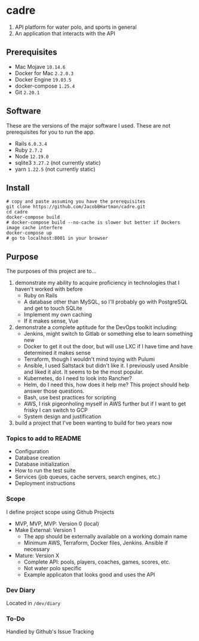 # cadre
1. API platform for water polo, and sports in general
2. An application that interacts with the API 

## Prerequisites
- Mac Mojave `10.14.6`
- Docker for Mac `2.2.0.3`
- Docker Engine `19.03.5`
- docker-compose `1.25.4`
- Git `2.20.1`

## Software
These are the versions of the major software I used. These are not prerequisites for you to run the app.
- Rails `6.0.3.4`
- Ruby `2.7.2`
- Node `12.19.0`
- sqlite3 `3.27.2` (not currently static)
- yarn `1.22.5` (not currently static)

## Install
```
# copy and paste assuming you have the prerequisites
git clone https://github.com/JacobBHartman/cadre.git
cd cadre
docker-compose build
# docker-compose build --no-cache is slower but better if Dockers image cache interfere
docker-compose up
# go to localhost:8001 in your browser
```

## Purpose
The purposes of this project are to...
1. demonstrate my ability to acquire proficiency in technologies that I haven't worked with before
    - Ruby on Rails
    - A database other than MySQL, so I'll probably go with PostgreSQL and get to touch SQLite
    - Implement my own caching
    - If it makes sense, Vue
2. demonstrate a complete aptitude for the DevOps toolkit including:
    - Jenkins, might switch to Gitlab or something else to learn something new
    - Docker to get it out the door, but will use LXC if I have time and have determined it makes sense
    - Terraform, though I wouldn't mind toying with Pulumi
    - Ansible, I used Saltstack but didn't like it. I previously used Ansible and liked it alot. It seems to be the most popular.
    - Kubernetes, do I need to look into Rancher?
    - Helm, do I need this, how does it help me? This project should help answer those questions.
    - Bash, use best practices for scripting
    - AWS, I risk pigeonholing myself in AWS further but if I want to get frisky I can switch to GCP
    - System design and justification
3. build a project that I've been wanting to build for two years now 

### Topics to add to README
* Configuration
* Database creation
* Database initialization
* How to run the test suite
* Services (job queues, cache servers, search engines, etc.)
* Deployment instructions

### Scope
I define project scope using Github Projects
- MVP, MVP, MVP: Version 0 (local)
- Make External: Version 1
    - The app should be externally available on a working domain name
    - Minimum AWS, Terraform, Docker files, Jenkins. Ansible if necessary
- Mature: Version X
    - Complete API: pools, players, coaches, games, scores, etc.
    - Not water polo specific
    - Example applicaton that looks good and uses the API

### Dev Diary
Located in `/dev/diary`

### To-Do
Handled by Github's Issue Tracking
